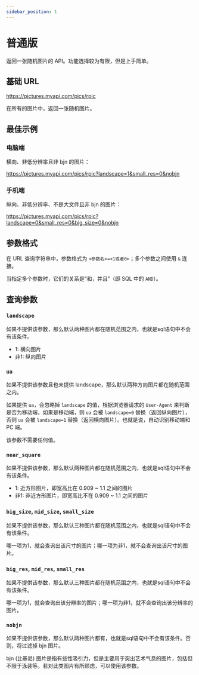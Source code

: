 ```yaml
---
sidebar_position: 1
---
```


# 普通版

返回一张随机图片的 API。功能选择较为有限，但是上手简单。

## 基础 URL

https://pictures.myapi.com/pics/rpic

在所有的图片中，返回一张随机图片。

## 最佳示例

### 电脑端

横向、非低分辨率且非 bjn 的图片：

https://pictures.myapi.com/pics/rpic?landscape=1&small_res=0&nobjn

### 手机端

纵向、非低分辨率、不是大文件且非 bjn 的图片：

https://pictures.myapi.com/pics/rpic?landscape=0&small_res=0&big_size=0&nobjn

## 参数格式

在 URL 查询字符串中，参数格式为 `<参数名>=<1或者0>`；多个参数之间使用 `&` 连接。

当指定多个参数时，它们的关系是“和，并且”（即 SQL 中的 `AND`）。

## 查询参数

### `landscape`

如果不提供该参数，那么默认两种图片都在随机范围之内，也就是sql语句中不会有该条件。

- 1: 横向图片
- 非1: 纵向图片

### `ua`

如果不提供该参数且也未提供 landscape，那么默认两种方向图片都在随机范围之内。

如果提供 `ua`，会忽略掉 `landscape` 的值，根据浏览器请求的 `User-Agent` 来判断是否为移动端，如果是移动端，则 `ua` 会被 `landscape=0` 替换（返回纵向图片），否则 `ua` 会被 `landscape=1` 替换（返回横向图片）。也就是说，自动识别移动端和 PC 端。

该参数不需要任何值。

### `near_square`

如果不提供该参数，那么默认两种图片都在随机范围之内，也就是sql语句中不会有该条件。

- 1: 近方形图片，即宽高比在 0.909 ~ 1.1 之间的图片
- 非1: 非近方形图片，即宽高比不在 0.909 ~ 1.1 之间的图片

### `big_size`, `mid_size`, `small_size`

如果不提供该参数，那么默认三种图片都在随机范围之内，也就是sql语句中不会有该条件。

哪一项为1，就会查询出该尺寸的图片；哪一项为非1，就不会查询出该尺寸的图片。

### `big_res`, `mid_res`, `small_res`

如果不提供该参数，那么默认三种图片都在随机范围之内，也就是sql语句中不会有该条件。

哪一项为1，就会查询出该分辨率的图片；哪一项为非1，就不会查询出该分辨率的图片。

### `nobjn`

如果不提供该参数，那么默认两种图片都有，也就是sql语句中不会有该条件。否则，将过滤掉 bjn 图片。

bjn (比基尼) 图片是指有些性吸引力，但是主要用于突出艺术气息的图片，包括但不限于泳装等。若对此类图片有所顾虑，可以使用该参数。
